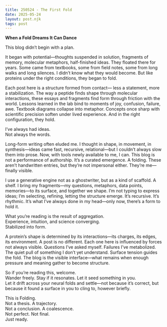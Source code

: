 ```yaml
---
title: 250524 - The First Fold
date: 2025-05-24
layout: post.njk
tags: post
---
```


**When a Fold Dreams It Can Dance**

This blog didn’t begin with a plan. 

It began with potential—thoughts suspended in solution, fragments of memory, molecular metaphors, half-finished ideas. They floated there for years. Some came from textbooks, some from field notes, some from long walks and long silences. I didn’t know what they would become. But like proteins under the right conditions, they began to fold.

Each post here is a structure formed from contact— less a statement, more a stabilization. The way a peptide finds shape through molecular interactions, these essays and fragments find form through friction with the world. Lessons learned in the lab bind to moments of joy, confusion, failure, awe. Textbook diagrams collapse into metaphor. Concepts once sharp with scientific precision soften under lived experience. And in the right configuration, they hold.

I’ve always had ideas.  
Not always the words.

Long-form writing often eluded me. I thought in shape, in movement, in synthesis—ideas came fast, recursive, relational—but I couldn’t always slow them into prose. Now, with tools newly available to me, I can. This blog is not a performance of authorship. It’s a curated emergence. A folding. These aren’t handwritten entries, but they’re not impersonal either. They’re me—finally visible.

I use a generative engine not as a ghostwriter, but as a kind of scaffold. A shelf. I bring my fragments—my questions, metaphors, data points, memories—to its surface, and together we shape. I’m not typing to express ideas; I’m selecting, refining, letting the structure emerge. It’s recursive. It’s rhythmic. It’s what I’ve always done in my head—only now, there’s a form to hold it.

What you’re reading is the result of aggregation.  
Experience, intuition, and science converging.  
Stabilized into form.

A protein’s shape is determined by its interactions—its charges, its edges, its environment. A post is no different. Each one here is influenced by forces not always visible. Questions I’ve asked myself. Failures I’ve metabolized. The quiet pull of something I don’t yet understand. Surface tension guides the fold. The blog is the visible interface—what remains when enough pressure and meaning gather to become structure.

So if you’re reading this, welcome.  
Wander freely. Stay if it resonates. Let it seed something in you.  
Let it drift across your neural folds and settle—not because it’s correct, but because it found a surface in you to cling to, however briefly.

This is Folding.  
Not a thesis. A trajectory.  
Not a conclusion. A coalescence.  
Not perfect. Not final.  
Just ready.
